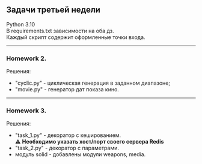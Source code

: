 ## Задачи третьей недели
  
Python 3.10  
В requirements.txt зависимости на оба дз.  
Каждый скрипт содержит оформленные точки входа.  

---
### Homework 2.
Решения:
* "cyclic.py" - циклическая генерация в заданном диапазоне;
* "movie.py" - генератор дат показа кино.
---
### Homework 3.
Решения:
* "task_1.py" - декоратор с кешированием.  
:warning: **Необходимо указать хост/порт своего сервера Redis**
* "task_2.py" - декоратор с параметрами.  
* модуль solid - добавлены модули weapons, media.  


